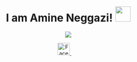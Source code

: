 <!-- Welcome Message -->
<h1 align="center">
  I am Amine Neggazi!
  <img src="https://media.giphy.com/media/hvRJCLFzcasrR4ia7z/giphy.gif" width="40">
</h1>

<!-- Typing SVG -->
<p align="center">
  <a href="https://github.com/nemo256">
    <img src="https://readme-typing-svg.herokuapp.com?size=28&duration=4000&color=4B0088&center=true&lines=Full-Stack+Web+Developer;Open+Sourcerer">
  </a>
</p>

<!-- Social Icons -->
<p align="center">
  <a href="https://www.facebook.com/nemo256/">
    <img width="32px" alt="Facebook" title="Facebook" src="https://img.freepik.com/free-icon/facebook-link_318-10348.jpg?w=740&t=st=1657357555~exp=1657358155~hmac=0704acd4a3437e8245b606be4f41e446019116cace29c41842f88a8be6b76fe2"/>
  </a>
  &#8287;&#8287;&#8287;&#8287;&#8287;
</p>

<br/>
